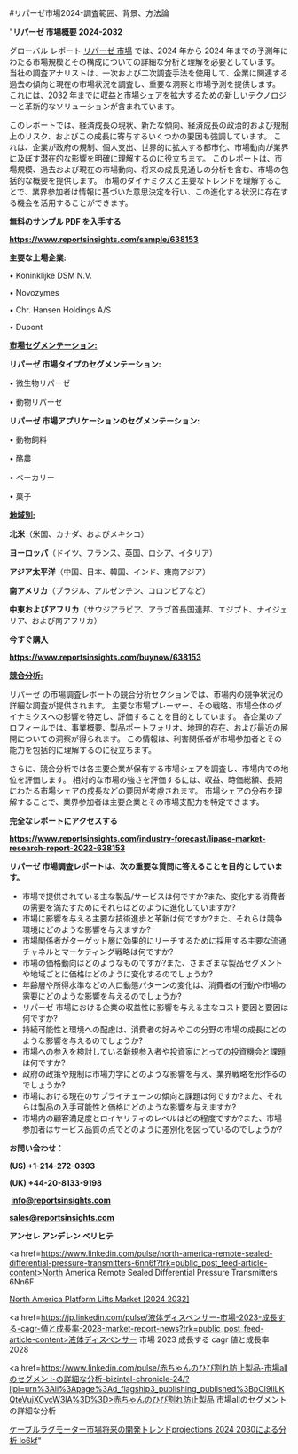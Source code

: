 #リパーゼ市場2024-調査範囲、背景、方法論

"<strong>リパーゼ 市場概要 2024-2032</strong>

グローバル レポート <a href=https://www.reportsinsights.com/sample/638153>リパーゼ 市場</a> では、2024 年から 2024 年までの予測年にわたる市場規模とその構成についての詳細な分析と理解を必要としています。 当社の調査アナリストは、一次および二次調査手法を使用して、企業に関連する過去の傾向と現在の市場状況を調査し、重要な洞察と市場予測を提供します。 これには、2032 年までに収益と市場シェアを拡大​​するための新しいテクノロジーと革新的なソリューションが含まれています。

このレポートでは、経済成長の現状、新たな傾向、経済成長の政治的および規制上のリスク、およびこの成長に寄与するいくつかの要因も強調しています。 これは、企業が政府の規制、個人支出、世界的に拡大する都市化、市場動向が業界に及ぼす潜在的な影響を明確に理解するのに役立ちます。 このレポートは、市場規模、過去および現在の市場動向、将来の成長見通しの分析を含む、市場の包括的な概要を提供します。 市場のダイナミクスと主要なトレンドを理解することで、業界参加者は情報に基づいた意思決定を行い、この進化する状況に存在する機会を活用することができます。

<strong><b>無料のサンプル PDF を入手する</b></strong>

<a href=https://www.reportsinsights.com/sample/638153><strong><u>https://www.reportsinsights.com/sample/638153</u></strong></a>

<strong>主要な上場企業:</strong>

• Koninklijke DSM N.V.

• Novozymes

• Chr. Hansen Holdings A/S

• Dupont

<strong><u>市場セグメンテーション</u></strong><strong><u>:</u></strong>

<strong>リパーゼ 市場タイプのセグメンテーション:</strong>

• 微生物リパーゼ

• 動物リパーゼ

<strong>リパーゼ 市場アプリケーションのセグメンテーション:</strong>

• 動物飼料

• 酪農

• ベーカリー

• 菓子

<strong><u>地域別</u></strong><strong><u>:</u></strong>

<strong>北米</strong>（米国、カナダ、およびメキシコ）

<strong>ヨーロッパ</strong>（ドイツ、フランス、英国、ロシア、イタリア）

<strong>アジア太平洋</strong>（中国、日本、韓国、インド、東南アジア）

<strong>南アメリカ</strong>（ブラジル、アルゼンチン、コロンビアなど）

<strong>中東およびアフリカ</strong>（サウジアラビア、アラブ首長国連邦、エジプト、ナイジェリア、および南アフリカ）

<strong>今すぐ購入</strong>

<a href=https://www.reportsinsights.com/buynow/638153><strong><u>https://www.reportsinsights.com/buynow/638153</u></strong></a>

<strong><u>競合分析:</u></strong>

リパーゼ の市場調査レポートの競合分析セクションでは、市場内の競争状況の詳細な調査が提供されます。 主要な市場プレーヤー、その戦略、市場全体のダイナミクスへの影響を特定し、評価することを目的としています。 各企業のプロフィールでは、事業概要、製品ポートフォリオ、地理的存在、および最近の展開についての洞察が得られます。 この情報は、利害関係者が市場参加者とその能力を包括的に理解するのに役立ちます。

さらに、競合分析では各主要企業が保有する市場シェアを調査し、市場内での地位を評価します。 相対的な市場の強さを評価するには、収益、時価総額、長期にわたる市場シェアの成長などの要因が考慮されます。 市場シェアの分布を理解することで、業界参加者は主要企業とその市場支配力を特定できます。

<strong>完全なレポートにアクセスする</strong>

<a href=https://www.reportsinsights.com/industry-forecast/lipase-market-research-report-2022-638153><strong><u><b>https://www.reportsinsights.com/industry-forecast/lipase-market-research-report-2022-638153</b></u></strong></a>

<strong><b>リパーゼ 市場調査レポートは、次の重要な質問に答えることを目的としています。</b></strong>
<ul>
  <li>市場で提供されている主な製品/サービスは何ですか?また、変化する消費者の需要を満たすためにそれらはどのように進化していますか?</li>
  <li>市場に影響を与える主要な技術進歩と革新は何ですか?また、それらは競争環境にどのような影響を与えますか?</li>
  <li>市場関係者がターゲット層に効果的にリーチするために採用する主要な流通チャネルとマーケティング戦略は何ですか?</li>
  <li>市場の価格動向はどのようなものですか?また、さまざまな製品セグメントや地域ごとに価格はどのように変化するのでしょうか?</li>
  <li>年齢層や所得水準などの人口動態パターンの変化は、消費者の行動や市場の需要にどのような影響を与えるのでしょうか?</li>
  <li>リパーゼ 市場における企業の収益性に影響を与える主なコスト要因と要因は何ですか?</li>
  <li>持続可能性と環境への配慮は、消費者の好みやこの分野の市場の成長にどのような影響を与えるのでしょうか?</li>
  <li>市場への参入を検討している新規参入者や投資家にとっての投資機会と課題は何ですか?</li>
  <li>政府の政策や規制は市場力学にどのような影響を与え、業界戦略を形作るのでしょうか?</li>
  <li>市場における現在のサプライチェーンの傾向と課題は何ですか?また、それらは製品の入手可能性と価格にどのような影響を与えますか?</li>
  <li>市場内の顧客満足度とロイヤリティのレベルはどの程度ですか?また、市場参加者はサービス品質の点でどのように差別化を図っているのでしょうか?</li>
</ul>
<strong>お問い合わせ：</strong>

<strong>(US) +1-214-272-0393</strong>

<strong>(UK) +44-20-8133-9198</strong>

<strong> </strong><a href=info@reportsinsights.com><strong><u>info@reportsinsights.com</u></strong></a>

<a href=sales@reportsinsights.com><strong><u>sales@reportsinsights.com</u></strong></a>

<strong>アンセレ アンデレン ベリヒテ</strong>

<a href=https://www.linkedin.com/pulse/north-america-remote-sealed-differential-pressure-transmitters-6nn6f?trk=public_post_feed-article-content>North America Remote Sealed Differential Pressure Transmitters 6Nn6F</a>

<a href=https://www.linkedin.com/pulse/north-america-platform-lifts-market-guide-growth-dslcf/>North America Platform Lifts Market [2024 2032]</a>

<a href=https://jp.linkedin.com/pulse/液体ディスペンサー-市場-2023-成長する-cagr-値と成長率-2028-market-report-news?trk=public_post_feed-article-content>液体ディスペンサー 市場 2023 成長する cagr 値と成長率 2028</a>

<a href=https://www.linkedin.com/pulse/赤ちゃんのひび割れ防止製品-市場allのセグメントの詳細な分析-bizintel-chronicle-24/?lipi=urn%3Ali%3Apage%3Ad_flagship3_publishing_published%3BpCI9ilLKQteVujXCvcW3lA%3D%3D>赤ちゃんのひび割れ防止製品 市場allのセグメントの詳細な分析</a>

<a href=https://www.linkedin.com/pulse/ケーブルラグモーター市場将来の開発トレンドprojections-2024-2030による分析-lo6kf/>ケーブルラグモーター市場将来の開発トレンドprojections 2024 2030による分析 lo6kf</a>"

